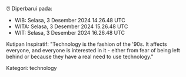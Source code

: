 ⏰ Diperbarui pada:
- WIB: Selasa, 3 Desember 2024 14.26.48 UTC
- WITA: Selasa, 3 Desember 2024 15.26.48 UTC
- WIT: Selasa, 3 Desember 2024 16.26.48 UTC

Kutipan Inspiratif:
"Technology is the fashion of the '90s. It affects everyone, and everyone is interested in it - either from fear of being left behind or because they have a real need to use technology."


Kategori: technology


